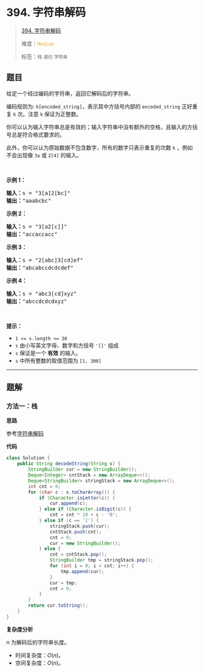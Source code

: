 # 394. 字符串解码

> [394. 字符串解码](https://leetcode.cn/problems/decode-string/)
>
> 难度：<font color=orange>`Medium`</font>
>
> 标签：`栈` `递归` `字符串`

## 题目

<p>给定一个经过编码的字符串，返回它解码后的字符串。</p>

<p>编码规则为: <code>k[encoded_string]</code>，表示其中方括号内部的 <code>encoded_string</code> 正好重复 <code>k</code> 次。注意 <code>k</code> 保证为正整数。</p>

<p>你可以认为输入字符串总是有效的；输入字符串中没有额外的空格，且输入的方括号总是符合格式要求的。</p>

<p>此外，你可以认为原始数据不包含数字，所有的数字只表示重复的次数 <code>k</code> ，例如不会出现像&nbsp;<code>3a</code>&nbsp;或&nbsp;<code>2[4]</code>&nbsp;的输入。</p>

<p>&nbsp;</p>

<p><strong>示例 1：</strong></p>

<pre>
<strong>输入：</strong>s = "3[a]2[bc]"
<strong>输出：</strong>"aaabcbc"
</pre>

<p><strong>示例 2：</strong></p>

<pre>
<strong>输入：</strong>s = "3[a2[c]]"
<strong>输出：</strong>"accaccacc"
</pre>

<p><strong>示例 3：</strong></p>

<pre>
<strong>输入：</strong>s = "2[abc]3[cd]ef"
<strong>输出：</strong>"abcabccdcdcdef"
</pre>

<p><strong>示例 4：</strong></p>

<pre>
<strong>输入：</strong>s = "abc3[cd]xyz"
<strong>输出：</strong>"abccdcdcdxyz"
</pre>

<p>&nbsp;</p>

<p><strong>提示：</strong></p>

<ul>
	<li><code>1 &lt;= s.length &lt;= 30</code></li>
	<li><meta charset="UTF-8" /><code>s</code>&nbsp;由小写英文字母、数字和方括号<meta charset="UTF-8" />&nbsp;<code>'[]'</code> 组成</li>
	<li><code>s</code>&nbsp;保证是一个&nbsp;<strong>有效</strong>&nbsp;的输入。</li>
	<li><code>s</code>&nbsp;中所有整数的取值范围为<meta charset="UTF-8" />&nbsp;<code>[1, 300]</code>&nbsp;</li>
</ul>


--------------------

## 题解

### 方法一：栈

**思路**

参考[字符串解码](https://leetcode.cn/problems/decode-string/solutions/264391/zi-fu-chuan-jie-ma-by-leetcode-solution)

**代码**

```java
class Solution {
    public String decodeString(String s) {
        StringBuilder cur = new StringBuilder();
        Deque<Integer> cntStack = new ArrayDeque<>();
        Deque<StringBuilder> stringStack = new ArrayDeque<>();
        int cnt = 0;
        for (char c : s.toCharArray()) {
            if (Character.isLetter(c)) {
                cur.append(c);
            } else if (Character.isDigit(c)) {
                cnt = cnt * 10 + c - '0';
            } else if (c == '[') {
                stringStack.push(cur);
                cntStack.push(cnt);
                cnt = 0;
                cur = new StringBuilder();
            } else {
                cnt = cntStack.pop();
                StringBuilder tmp = stringStack.pop();
                for (int i = 0; i < cnt; i++) {
                    tmp.append(cur);
                }
                cur = tmp;
                cnt = 0;
            }
        }
        return cur.toString();
    }
}
```

**复杂度分析**

n 为解码后的字符串长度。

- 时间复杂度：$O(n)$。
- 空间复杂度：$O(n)$。
